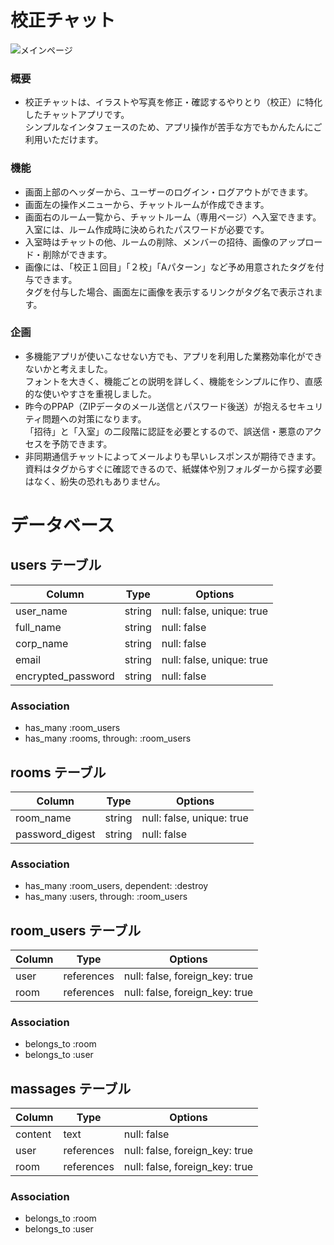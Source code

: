# 校正チャット

![メインページ](https://user-images.githubusercontent.com/75772499/109477950-fd2d2780-7abb-11eb-97db-11ef2e3ca774.png)

### 概要
- 校正チャットは、イラストや写真を修正・確認するやりとり（校正）に特化したチャットアプリです。  
シンプルなインタフェースのため、アプリ操作が苦手な方でもかんたんにご利用いただけます。

### 機能
- 画面上部のヘッダーから、ユーザーのログイン・ログアウトができます。  
- 画面左の操作メニューから、チャットルームが作成できます。  
- 画面右のルーム一覧から、チャットルーム（専用ページ）へ入室できます。  
入室には、ルーム作成時に決められたパスワードが必要です。
- 入室時はチャットの他、ルームの削除、メンバーの招待、画像のアップロード・削除ができます。  
- 画像には、「校正１回目」「２校」「Aパターン」など予め用意されたタグを付与できます。  
タグを付与した場合、画面左に画像を表示するリンクがタグ名で表示されます。

### 企画
- 多機能アプリが使いこなせない方でも、アプリを利用した業務効率化ができないかと考えました。  
フォントを大きく、機能ごとの説明を詳しく、機能をシンプルに作り、直感的な使いやすさを重視しました。
- 昨今のPPAP（ZIPデータのメール送信とパスワード後送）が抱えるセキュリティ問題への対策になります。  
「招待」と「入室」の二段階に認証を必要とするので、誤送信・悪意のアクセスを予防できます。
- 非同期通信チャットによってメールよりも早いレスポンスが期待できます。  
資料はタグからすぐに確認できるので、紙媒体や別フォルダーから探す必要はなく、紛失の恐れもありません。


# データベース

## users テーブル

| Column             | Type    | Options                   |
| ------------------ | ------- | ------------------------- |
| user_name          | string  | null: false, unique: true |
| full_name          | string  | null: false               |
| corp_name          | string  | null: false               |
| email              | string  | null: false, unique: true |
| encrypted_password | string  | null: false               |
<!-- user_nameは検索に用いるため一意性である -->
<!-- passwordは正規表現で英数6字〜20字程度を求める -->

### Association

- has_many :room_users
- has_many :rooms, through: :room_users

## rooms テーブル

| Column             | Type    | Options                   |
| ------------------ | ------- | ------------------------- |
| room_name          | string  | null: false, unique: true |
| password_digest    | string  | null: false               |
<!-- room_nameは誤ったアクセスを防ぐため一意性である -->
<!-- has_secure_passwordを使って暗号化PWを使用する -->

### Association

- has_many :room_users, dependent: :destroy
- has_many :users, through: :room_users  

## room_users テーブル

| Column | Type       | Options                        |
| ------ | ---------- | ------------------------------ |
| user   | references | null: false, foreign_key: true |
| room   | references | null: false, foreign_key: true |

### Association

- belongs_to :room
- belongs_to :user

## massages テーブル

| Column             | Type    | Options                   |
| ------------------ | ------- | ------------------------- |
| content            | text    | null: false               |
| user               | references | null: false, foreign_key: true |
| room               | references | null: false, foreign_key: true |
<!-- has_secure_passwordを使って暗号化PWを使用する -->
<!-- pdf画像の保存は追って実装 -->

### Association

- belongs_to :room
- belongs_to :user
